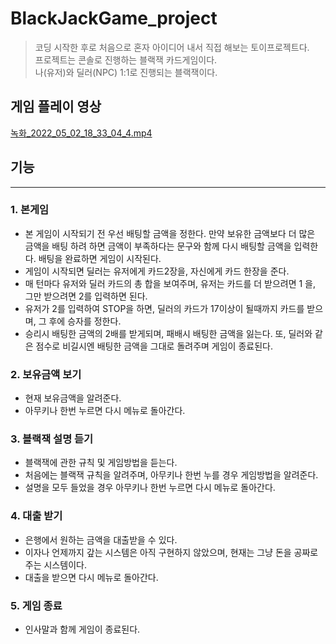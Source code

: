 # BlackJackGame_project
> 코딩 시작한 후로 처음으로 혼자 아이디어 내서 직접 해보는 토이프로젝트다.<br>
프로젝트는 콘솔로 진행하는 블랙잭 카드게임이다.<br>
나(유저)와 딜러(NPC) 1:1로 진행되는 블랙잭이다.
> 

## 게임 플레이 영상

[녹화_2022_05_02_18_33_04_4.mp4](https://s3-us-west-2.amazonaws.com/secure.notion-static.com/ee9a873c-704b-4fed-80fa-b05b81ff3786/녹화_2022_05_02_18_33_04_4.mp4)

## 기능

---

### 1. 본게임

- 본 게임이 시작되기 전 우선 배팅할 금액을 정한다. 만약 보유한 금액보다 더 많은 금액을 배팅 하려 하면 금액이 부족하다는 문구와 함께 다시 배팅할 금액을 입력한다. 배팅을 완료하면 게임이 시작된다.
- 게임이 시작되면 딜러는 유저에게 카드2장을, 자신에게 카드 한장을 준다.
- 매 턴마다 유저와 딜러 카드의 총 합을 보여주며, 유저는 카드를 더 받으려면 1 을, 그만 받으려면 2를 입력하면 된다.
- 유저가 2를 입력하여 STOP을 하면, 딜러의 카드가 17이상이 될때까지 카드를 받으며, 그 후에 
승자를 정한다.
- 승리시 배팅한 금액의 2배를 받게되며, 패배시 배팅한 금액을 잃는다. 또, 딜러와 같은 점수로 
비길시엔 배팅한 금액을 그대로 돌려주며 게임이 종료된다.

### 2. 보유금액 보기

- 현재 보유금액을 알려준다.
- 아무키나 한번 누르면 다시 메뉴로 돌아간다.

### 3. 블랙잭 설명 듣기

- 블랙잭에 관한 규칙 및 게임방법을 듣는다.
- 처음에는 블랙잭 규칙을 알려주며, 아무키나 한번 누를 경우 게임방법을 알려준다.
- 설명을 모두 들었을 경우 아무키나 한번 누르면 다시 메뉴로 돌아간다.

### 4. 대출 받기

- 은행에서 원하는 금액을 대출받을 수 있다.
- 이자나 언제까지 갚는 시스템은 아직 구현하지 않았으며, 현재는 그냥 돈을 공짜로 주는 시스템이다.
- 대출을 받으면 다시 메뉴로 돌아간다.

### 5. 게임 종료

- 인사말과 함께 게임이 종료된다.

